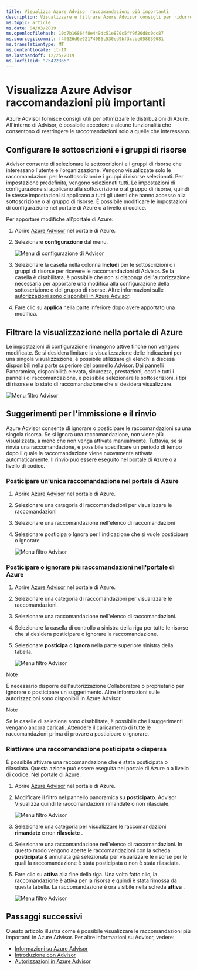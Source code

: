```yaml
---
title: Visualizza Azure Advisor raccomandazioni più importanti
description: Visualizzare e filtrare Azure Advisor consigli per ridurre il rumore.
ms.topic: article
ms.date: 04/03/2019
ms.openlocfilehash: 10d7b16864f8e449dc51e870c5ff9f20d8c0dc87
ms.sourcegitcommit: f4f626d6e92174086c530ed9bf3ccbe058639081
ms.translationtype: MT
ms.contentlocale: it-IT
ms.lasthandoff: 12/25/2019
ms.locfileid: "75422365"
---
```

# <a name="view-azure-advisor-recommendations-that-matter-to-you"></a>Visualizza Azure Advisor raccomandazioni più importanti

Azure Advisor fornisce consigli utili per ottimizzare le distribuzioni di Azure. All'interno di Advisor, è possibile accedere a alcune funzionalità che consentono di restringere le raccomandazioni solo a quelle che interessano.

## <a name="configure-subscriptions-and-resource-groups"></a>Configurare le sottoscrizioni e i gruppi di risorse

Advisor consente di selezionare le sottoscrizioni e i gruppi di risorse che interessano l'utente e l'organizzazione. Vengono visualizzate solo le raccomandazioni per le sottoscrizioni e i gruppi di risorse selezionati. Per impostazione predefinita, vengono selezionati tutti. Le impostazioni di configurazione si applicano alla sottoscrizione o al gruppo di risorse, quindi le stesse impostazioni si applicano a tutti gli utenti che hanno accesso alla sottoscrizione o al gruppo di risorse. È possibile modificare le impostazioni di configurazione nel portale di Azure o a livello di codice.

Per apportare modifiche all'portale di Azure:

1. Aprire [Azure Advisor](https://aka.ms/azureadvisordashboard) nel portale di Azure.

1. Selezionare **configurazione** dal menu.

   ![Menu di configurazione di Advisor](./media/view-recommendations/configuration.png)

1. Selezionare la casella nella colonna **Includi** per le sottoscrizioni o i gruppi di risorse per ricevere le raccomandazioni di Advisor. Se la casella è disabilitata, è possibile che non si disponga dell'autorizzazione necessaria per apportare una modifica alla configurazione della sottoscrizione o del gruppo di risorse. Altre informazioni sulle [autorizzazioni sono disponibili in Azure Advisor](permissions.md).

1. Fare clic su **applica** nella parte inferiore dopo avere apportato una modifica.

## <a name="filtering-your-view-in-the-azure-portal"></a>Filtrare la visualizzazione nella portale di Azure

Le impostazioni di configurazione rimangono attive finché non vengono modificate. Se si desidera limitare la visualizzazione delle indicazioni per una singola visualizzazione, è possibile utilizzare gli elenchi a discesa disponibili nella parte superiore del pannello Advisor. Dai pannelli Panoramica, disponibilità elevata, sicurezza, prestazioni, costi e tutti i pannelli di raccomandazione, è possibile selezionare le sottoscrizioni, i tipi di risorse e lo stato di raccomandazione che si desidera visualizzare.

   ![Menu filtro Advisor](./media/view-recommendations/filtering.png)

## <a name="dismissing-and-postponing-recommendations"></a>Suggerimenti per l'immissione e il rinvio

Azure Advisor consente di ignorare o posticipare le raccomandazioni su una singola risorsa. Se si ignora una raccomandazione, non viene più visualizzata, a meno che non venga attivata manualmente. Tuttavia, se si rinvia una raccomandazione, è possibile specificare un periodo di tempo dopo il quale la raccomandazione viene nuovamente attivata automaticamente. Il rinvio può essere eseguito nel portale di Azure o a livello di codice.

### <a name="postpone-a-single-recommendation-in-the-azure-portal"></a>Posticipare un'unica raccomandazione nel portale di Azure 

1. Aprire [Azure Advisor](https://aka.ms/azureadvisordashboard) nel portale di Azure.
1. Selezionare una categoria di raccomandazioni per visualizzare le raccomandazioni
1. Selezionare una raccomandazione nell'elenco di raccomandazioni
1. Selezionare posticipa o Ignora per l'indicazione che si vuole posticipare o ignorare

     ![Menu filtro Advisor](./media/view-recommendations/postpone-dismiss.png)

### <a name="postpone-or-dismiss-a-multiple-recommendations-in-the-azure-portal"></a>Posticipare o ignorare più raccomandazioni nell'portale di Azure

1. Aprire [Azure Advisor](https://aka.ms/azureadvisordashboard) nel portale di Azure.
1. Selezionare una categoria di raccomandazioni per visualizzare le raccomandazioni.
1. Selezionare una raccomandazione nell'elenco di raccomandazioni.
1. Selezionare la casella di controllo a sinistra della riga per tutte le risorse che si desidera posticipare o ignorare la raccomandazione.
1. Selezionare **posticipa** o **Ignora** nella parte superiore sinistra della tabella.

     ![Menu filtro Advisor](./media/view-recommendations/postpone-dismiss-multiple.png)

> [!NOTE]
> È necessario disporre dell'autorizzazione Collaboratore o proprietario per ignorare o posticipare un suggerimento. Altre informazioni sulle autorizzazioni sono disponibili in Azure Advisor.

> [!NOTE]
> Se le caselle di selezione sono disabilitate, è possibile che i suggerimenti vengano ancora caricati. Attendere il caricamento di tutte le raccomandazioni prima di provare a posticipare o ignorare.

### <a name="reactivate-a-postponed-or-dismissed-recommendation"></a>Riattivare una raccomandazione posticipata o dispersa

È possibile attivare una raccomandazione che è stata posticipata o rilasciata. Questa azione può essere eseguita nel portale di Azure o a livello di codice. Nel portale di Azure:

1. Aprire [Azure Advisor](https://aka.ms/azureadvisordashboard) nel portale di Azure.

1. Modificare il filtro nel pannello panoramica su **posticipato**. Advisor Visualizza quindi le raccomandazioni rimandate o non rilasciate.

    ![Menu filtro Advisor](./media/view-recommendations/activate-postponed.png)

1. Selezionare una categoria per visualizzare le raccomandazioni **rimandate** e non **rilasciate** .

1. Selezionare una raccomandazione nell'elenco di raccomandazioni. In questo modo vengono aperte le raccomandazioni con la scheda **posticipata &** annullata già selezionata per visualizzare le risorse per le quali la raccomandazione è stata posticipata o non è stata rilasciata.

1. Fare clic su **attiva** alla fine della riga. Una volta fatto clic, la raccomandazione è attiva per la risorsa e quindi è stata rimossa da questa tabella. La raccomandazione è ora visibile nella scheda **attiva** .
 
     ![Menu filtro Advisor](./media/view-recommendations/activate-postponed-2.png)

## <a name="next-steps"></a>Passaggi successivi

Questo articolo illustra come è possibile visualizzare le raccomandazioni più importanti in Azure Advisor. Per altre informazioni su Advisor, vedere: 

- [Informazioni su Azure Advisor](advisor-overview.md)
- [Introduzione con Advisor](advisor-get-started.md)
- [Autorizzazioni in Azure Advisor](permissions.md)



